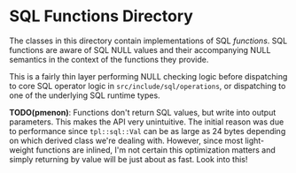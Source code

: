 # SQL Functions Directory

The classes in this directory contain implementations of SQL *functions*. SQL functions are aware of
SQL NULL values and their accompanying NULL semantics in the context of the functions they provide.

This is a fairly thin layer performing NULL checking logic before dispatching to core SQL operator
logic in `src/include/sql/operations`, or dispatching to one of the underlying SQL runtime types.

**TODO(pmenon)**: Functions don't return SQL values, but write into output parameters. This makes
the API very unintuitive. The initial reason was due to performance since `tpl::sql::Val` can be as
large as 24 bytes depending on which derived class we're dealing with. However, since most
light-weight functions are inlined, I'm not certain this optimization matters and simply returning
by value will be just about as fast. Look into this!